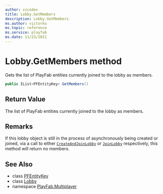 ```yaml
---
author: vicodex
title: Lobby.GetMembers
description: Lobby.GetMembers
ms.author: victorku
ms.topic: reference
ms.service: playfab
ms.date: 11/23/2021
---
```


# Lobby.GetMembers method

Gets the list of PlayFab entities currently joined to the lobby as members.

```csharp
public IList<PFEntityKey> GetMembers()
```

## Return Value

The list of PlayFab entities currently joined to the lobby as members.

## Remarks

If this lobby object is still in the process of asynchronously being created or joined, via a call to either [`CreateAndJoinLobby`](../PlayFabMultiplayer/CreateAndJoinLobby.md) or [`JoinLobby`](../PlayFabMultiplayer/JoinLobby.md) respectively, this method will return no members.

## See Also

* class [PFEntityKey](../PFEntityKey.md)
* class [Lobby](../Lobby.md)
* namespace [PlayFab.Multiplayer](../../PlayFabMultiplayerSDK.md)

